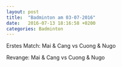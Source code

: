 ```yaml
---
layout: post
title:  "Badminton am 03-07-2016"
date:   2016-07-13 18:16:58 +0200
categories: Badminton
---
```


Erstes Match: Mai & Cang vs Cuong & Nugo

<div mi24-video-player video-id="1A22q521HoWu5KRdCTUnVM" player-id="-Yw_TVYkCr9pFdHzSN2c9K" config-type="vmpro" flash-path="//e-qa.video-cdn.net/v2/" api-url="//d-qa.video-cdn.net/play"></div><script src="//e-qa.video-cdn.net/v2/embed.js"></script>


Revange: Mai & Cang vs Cuong & Nugo

<div mi24-video-player video-id="4twwHpMYDFq-HuM2Rc7iuL" player-id="-Yw_TVYkCr9pFdHzSN2c9K" config-type="vmpro" flash-path="//e-qa.video-cdn.net/v2/" api-url="//d-qa.video-cdn.net/play"></div><script src="//e-qa.video-cdn.net/v2/embed.js"></script>
